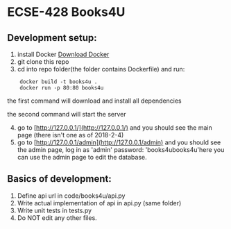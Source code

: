 # ECSE-428 Books4U
## Development setup:
1. install Docker [Download Docker](https://www.docker.com/community-edition#/download)
2. git clone this repo
3. cd into repo folder(the folder contains Dockerfile) and run:
```
    docker build -t books4u .
    docker run -p 80:80 books4u
```
the first command will download and install all dependencies 

the second command will start the server

4. go to [http://127.0.0.1/](http://127.0.0.1/) and you should see the main page (there isn't one as of 2018-2-4)
5. go to [http://127.0.0.1/admin](http://127.0.0.1/admin) and you should see the admin page, log in as 'admin' password: 'books4ubooks4u'here you can use the admin page to edit the database.

## Basics of development: 
1. Define api url in code/books4u/api.py
2. Write actual implementation of api in api.py (same folder)
3. Write unit tests in tests.py
3. Do NOT edit any other files.
